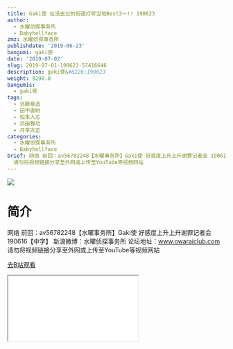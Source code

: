 ```yaml
---
title: Gaki使 在没去过的街道打听当地Best3～!! 190623
author:
  - 水曜侦探事务所
  - Babyhellface
zmz: 水曜侦探事务所
publishdate: '2019-06-23'
bangumi: gaki使
date: '2019-07-02'
slug: 2019-07-01-190623-57416646
description: gaki使&#8226;190623
weight: 9298.0
bangumis:
  - gaki使
tags:
  - 远藤章造
  - 田中直树
  - 松本人志
  - 浜田雅功
  - 月亭方正
categories:
  - 水曜侦探事务所
  - Babyhellface
brief: 网络 前回：av56782248【水曜事务所】Gaki使 好感度上升上升谢罪记者会 190616【中字】 新浪微博：水曜侦探事务所 论坛地址：www.owaraiclub.com
  请勿将视频链接分享至外网或上传至YouTube等视频网站
---
```

![](https://raw.githubusercontent.com/tcgriffith/owaraisite/master/static/tmpimg/7f5f80fa498529bfc80b299ea38d1bfbf0413916.jpg.480.jpg)
# 简介  
网络
前回：av56782248【水曜事务所】Gaki使 好感度上升上升谢罪记者会 190616【中字】
新浪微博：水曜侦探事务所 论坛地址：www.owaraiclub.com
请勿将视频链接分享至外网或上传至YouTube等视频网站  

[去B站观看](https://www.bilibili.com/video/av57416646/)
<div class ="resp-container"><iframe class="testiframe" src="//player.bilibili.com/player.html?aid=57416646"", scrolling="no", allowfullscreen="true" > </iframe></div> 
